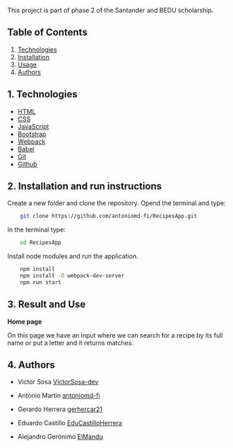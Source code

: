 This project is part of phase 2 of the Santander and BEDU scholarship.


## Table of Contents
1. [Technologies](#technologies)
2. [Installation](#installation)
3. [Usage](#usage)
4. [Authors](#authors)


<a name="technologies"></a>
## 1. Technologies

* [HTML](https://developer.mozilla.org/en-US/docs/Web/HTML)
* [CSS](https://developer.mozilla.org/en-US/docs/Web/CSS)
* [JavaScript](https://developer.mozilla.org/en-US/docs/Web/JavaScript)
* [Bootstrap](https://getbootstrap.com/)
* [Webpack](https://webpack.js.org/)
* [Babel](https://babeljs.io/)
* [Git](https://git-scm.com/)
* [Github](https://github.com/)

<a name="installation"></a>
## 2. Installation and run instructions
Create a new folder and clone the repository.
Opend the terminal and type:
```bash
    git clone https://github.com/antoniomd-fi/RecipesApp.git
```
In the terminal type:
```bash
    cd RecipesApp
```
Install node modules and run the application.
```bash
    npm install
    npm install -D webpack-dev-server
    npm run start
```

<a name="usage"></a>
## 3. Result and Use

**Home page**


On this page we have an input where we can search for a recipe by its full name or put a letter and it returns matches.



<a name="authors"></a>
## 4. Authors

- Victor Sosa [VictorSosa-dev](https://www.github.com/VictorSosa-dev)

- Antonio Martin [antoniomd-fi](https://github.com/antoniomd-fi)

- Gerardo Herrera [gerhercar21](https://github.com/gerhercar21)

- Eduardo Castillo [EduCastilloHerrera](https://github.com/EduCastilloHerrera)

- Alejandro Gerónimo [ElMandu](https://github.com/ElMandu)

